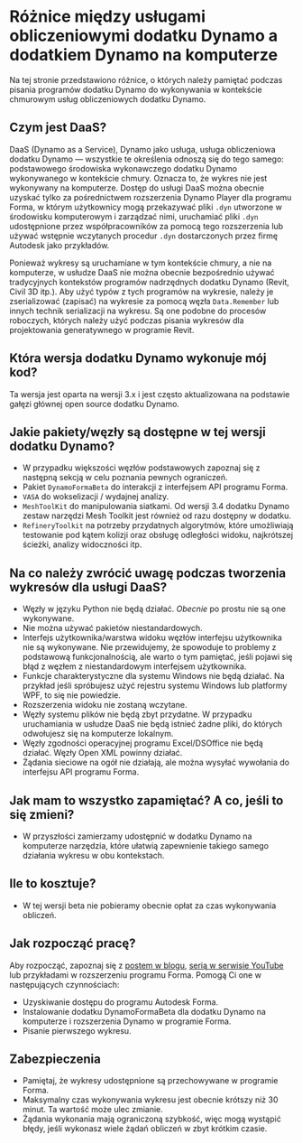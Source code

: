 # Różnice między usługami obliczeniowymi dodatku Dynamo a dodatkiem Dynamo na komputerze

Na tej stronie przedstawiono różnice, o których należy pamiętać podczas pisania programów dodatku Dynamo do wykonywania w kontekście chmurowym usług obliczeniowych dodatku Dynamo.

## Czym jest DaaS?

DaaS (Dynamo as a Service), Dynamo jako usługa, usługa obliczeniowa dodatku Dynamo — wszystkie te określenia odnoszą się do tego samego: podstawowego środowiska wykonawczego dodatku Dynamo wykonywanego w kontekście chmury. Oznacza to, że wykres nie jest wykonywany na komputerze. Dostęp do usługi DaaS można obecnie uzyskać tylko za pośrednictwem rozszerzenia Dynamo Player dla programu Forma, w którym użytkownicy mogą przekazywać pliki `.dyn` utworzone w środowisku komputerowym i zarządzać nimi, uruchamiać pliki `.dyn` udostępnione przez współpracowników za pomocą tego rozszerzenia lub używać wstępnie wczytanych procedur `.dyn` dostarczonych przez firmę Autodesk jako przykładów.

Ponieważ wykresy są uruchamiane w tym kontekście chmury, a nie na komputerze, w usłudze DaaS nie można obecnie bezpośrednio używać tradycyjnych kontekstów programów nadrzędnych dodatku Dynamo (Revit, Civil 3D itp.). Aby użyć typów z tych programów na wykresie, należy je zserializować (zapisać) na wykresie za pomocą węzła `Data.Remember` lub innych technik serializacji na wykresu. Są one podobne do procesów roboczych, których należy użyć podczas pisania wykresów dla projektowania generatywnego w programie Revit.

## Która wersja dodatku Dynamo wykonuje mój kod?

Ta wersja jest oparta na wersji 3.x i jest często aktualizowana na podstawie gałęzi głównej open source dodatku Dynamo.

## Jakie pakiety/węzły są dostępne w tej wersji dodatku Dynamo?

* W przypadku większości węzłów podstawowych zapoznaj się z następną sekcją w celu poznania pewnych ograniczeń.
* Pakiet `DynamoFormaBeta` do interakcji z interfejsem API programu Forma.
* `VASA` do wokselizacji / wydajnej analizy.
* `MeshToolKit` do manipulowania siatkami. Od wersji 3.4 dodatku Dynamo zestaw narzędzi Mesh Toolkit jest również od razu dostępny w dodatku.
* `RefineryToolkit` na potrzeby przydatnych algorytmów, które umożliwiają testowanie pod kątem kolizji oraz obsługę odległości widoku, najkrótszej ścieżki, analizy widoczności itp.

## Na co należy zwrócić uwagę podczas tworzenia wykresów dla usługi DaaS?

* Węzły w języku Python nie będą działać. _Obecnie_ po prostu nie są one wykonywane.
* Nie można używać pakietów niestandardowych.
* Interfejs użytkownika/warstwa widoku węzłów interfejsu użytkownika nie są wykonywane. Nie przewidujemy, że spowoduje to problemy z podstawową funkcjonalnością, ale warto o tym pamiętać, jeśli pojawi się błąd z węzłem z niestandardowym interfejsem użytkownika.
* Funkcje charakterystyczne dla systemu Windows nie będą działać. Na przykład jeśli spróbujesz użyć rejestru systemu Windows lub platformy WPF, to się nie powiedzie.
* Rozszerzenia widoku nie zostaną wczytane.
* Węzły systemu plików nie będą zbyt przydatne. W przypadku uruchamiania w usłudze DaaS nie będą istnieć żadne pliki, do których odwołujesz się na komputerze lokalnym.
* Węzły zgodności operacyjnej programu Excel/DSOffice nie będą działać. Węzły Open XML powinny działać.
* Żądania sieciowe na ogół nie działają, ale można wysyłać wywołania do interfejsu API programu Forma.

## Jak mam to wszystko zapamiętać? A co, jeśli to się zmieni?

* W przyszłości zamierzamy udostępnić w dodatku Dynamo na komputerze narzędzia, które ułatwią zapewnienie takiego samego działania wykresu w obu kontekstach.

## Ile to kosztuje?

* W tej wersji beta nie pobieramy obecnie opłat za czas wykonywania obliczeń.

## Jak rozpocząć pracę?

Aby rozpocząć, zapoznaj się z [postem w blogu](https://dynamobim.org/dynamo-as-a-service-powers-up-dynamo-player-in-forma/), [serią w serwisie YouTube](https://www.youtube.com/playlist?list=PLY-ggSrSwbZqlbQG1i45bpT8clCJp08wD) lub przykładami w rozszerzeniu programu Forma. Pomogą Ci one w następujących czynnościach:

* Uzyskiwanie dostępu do programu Autodesk Forma.
* Instalowanie dodatku DynamoFormaBeta dla dodatku Dynamo na komputerze i rozszerzenia Dynamo w programie Forma.
* Pisanie pierwszego wykresu.

## Zabezpieczenia

* Pamiętaj, że wykresy udostępnione są przechowywane w programie Forma.
* Maksymalny czas wykonywania wykresu jest obecnie krótszy niż 30 minut. Ta wartość może ulec zmianie.
* Żądania wykonania mają ograniczoną szybkość, więc mogą wystąpić błędy, jeśli wykonasz wiele żądań obliczeń w zbyt krótkim czasie.
